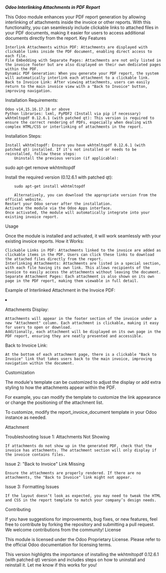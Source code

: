 **_Odoo Interlinking Attachments in PDF Report_**

This Odoo module enhances your PDF report generation by allowing interlinking of attachments inside the invoice or other reports. With this functionality, you can seamlessly include clickable links to attached files in your PDF documents, making it easier for users to access additional documents directly from the report.
Key Features

    Interlink Attachments within PDF: Attachments are displayed with clickable links inside the PDF document, enabling direct access to each file.
    File Embedding with Separate Pages: Attachments are not only listed in the invoice footer but are also displayed on their own dedicated pages within the PDF.
    Dynamic PDF Generation: When you generate your PDF report, the system will automatically interlink each attachment to a clickable link.
    Back to Invoice Link: After viewing attachments, users can easily return to the main invoice view with a "Back to Invoice" button, improving navigation.

Installation
Requirements:

    Odoo v14,15.16.17.18 or above
    Python libraries: lxml, PyPDF2 (Install via pip if necessary)
    wkhtmltopdf 0.12.6.1 (with patched qt): This version is required to ensure the correct rendering of PDFs, especially when dealing with complex HTML/CSS or interlinking of attachments in the report.

Installation Steps:

    Install wkhtmltopdf: Ensure you have wkhtmltopdf 0.12.6.1 (with patched qt) installed. If it's not installed or needs to be reinstalled, follow these steps:
        Uninstall the previous version (if applicable):

sudo apt-get remove wkhtmltopdf

Install the required version (0.12.6.1 with patched qt):

        sudo apt-get install wkhtmltopdf

        Alternatively, you can download the appropriate version from the official website.
    Restart your Odoo server after the installation.
    Activate the module via the Odoo Apps interface.
    Once activated, the module will automatically integrate into your existing invoice report.

Usage

Once the module is installed and activated, it will work seamlessly with your existing invoice reports.
How it Works:

    Clickable Links in PDF: Attachments linked to the invoice are added as clickable items in the PDF. Users can click these links to download the attached files directly from the report.
    Interlinking Attachments: Attachments are listed in a special section, with each file having its own link. This allows recipients of the invoice to easily access the attachments without leaving the document.
    Separate Attachment Pages: Each attachment is also shown on its own page in the PDF report, making them viewable in full detail.

Example of Interlinked Attachment in the Invoice PDF:

<xpath expr="//td[@class='text-end o_price_total'][last()]" position="after">
    <td>
        <t t-foreach="line.attachment_ids" t-as="attachment">
            <li>
                <a t-att-href="'#attachment_%s' % attachment.id"
                   style="color: blue; text-decoration: underline;">
                    <span t-field="attachment.name"/>
                </a>
            </li>
        </t>
    </td>
</xpath>

Attachments Display:

    Attachments will appear in the footer section of the invoice under a new "Attachment" column. Each attachment is clickable, making it easy for users to open or download.
    Additionally, each attachment will be displayed on its own page in the PDF report, ensuring they are neatly presented and accessible.

Back to Invoice Link:

    At the bottom of each attachment page, there is a clickable "Back to Invoice" link that takes users back to the main invoice, improving navigation within the document.

Customization

The module's template can be customized to adjust the display or add extra styling to how the attachments appear within the PDF.

For example, you can modify the template to customize the link appearance or change the positioning of the attachment list.

To customize, modify the report_invoice_document template in your Odoo instance as needed.

<xpath expr="//table[@class='table table-sm o_main_table table-borderless']/thead/tr/th[@name='th_subtotal']" position="after">
    <th name="th_attachment" class="text-start"><span>Attachment</span></th>
</xpath>

Troubleshooting
Issue 1: Attachments Not Showing

    If attachments do not show up in the generated PDF, check that the invoice has attachments. The attachment section will only display if the invoice contains files.

Issue 2: "Back to Invoice" Link Missing

    Ensure the attachments are properly rendered. If there are no attachments, the "Back to Invoice" link might not appear.

Issue 3: Formatting Issues

    If the layout doesn’t look as expected, you may need to tweak the HTML and CSS in the report template to match your company’s design needs.

Contributing

If you have suggestions for improvements, bug fixes, or new features, feel free to contribute by forking the repository and submitting a pull request. We welcome contributions from the community!
License

This module is licensed under the Odoo Proprietary License. Please refer to the official Odoo documentation for licensing terms.

This version highlights the importance of installing the wkhtmltopdf 0.12.6.1 (with patched qt) version and includes steps on how to uninstall and reinstall it. Let me know if this works for you!